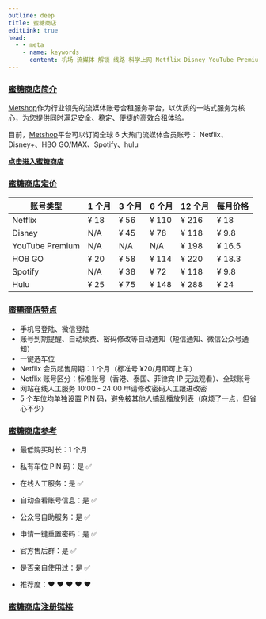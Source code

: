 ```yaml
---
outline: deep
title: 蜜糖商店
editLink: true
head:
  - - meta
    - name: keywords
      content: 机场 流媒体 解锁 线路 科学上网 Netflix Disney YouTube Premium HOB GO Spotify Hulu 奈飞小铺 蜜糖商店
---
```


### [蜜糖商店简介](https://metshop.vip?referrerUserNo=MTU51076)

[Metshop](https://metshop.vip?referrerUserNo=MTU51076)作为行业领先的流媒体账号合租服务平台，以优质的一站式服务为核心，为您提供同时满足安全、稳定、便捷的高效合租体验。

目前，[Metshop](https://metshop.vip?referrerUserNo=MTU51076)平台可以订阅全球 6 大热门流媒体会员账号：
Netflix、Disney+、HBO GO/MAX、Spotify、hulu

[**点击进入蜜糖商店**](https://metshop.vip?referrerUserNo=MTU51076)



### [蜜糖商店定价](https://metshop.vip?referrerUserNo=MTU51076)

| 账号类型        | 1 个月 | 3 个月 | 6 个月 | 12 个月 | 每月价格 |
| --------------- | ------ | ------ | ------ | ------- | -------- |
| Netflix         | ¥ 18   | ¥ 56   | ¥ 110  | ¥ 216   | ¥ 18     |
| Disney          | N/A    | ¥ 45   | ¥ 78   | ¥ 118   | ¥ 9.8    |
| YouTube Premium | N/A    | N/A    | N/A    | ¥ 198   | ¥ 16.5   |
| HOB GO          | ¥ 20   | ¥ 58   | ¥ 114  | ¥ 220   | ¥ 18.3   |
| Spotify         | N/A    | ¥ 38   | ¥ 72   | ¥ 118   | ¥ 9.8    |
| Hulu            | ¥ 25   | ¥ 75   | ¥ 148  | ¥ 288   | ¥ 24     |

### [蜜糖商店特点](https://metshop.vip?referrerUserNo=MTU51076)
- 手机号登陆、微信登陆
- 账号到期提醒、自动续费、密码修改等自动通知（短信通知、微信公众号通知）
- 一键选车位
- Netflix 会员起售周期：1 个月（标准号 ¥20/月即可上车）
- Netflix 账号区分：标准账号（香港、泰国、菲律宾 IP 无法观看）、全球账号
- 网站在线人工服务
  10:00 - 24:00 申请修改密码人工跟进改密
- 5 个车位均单独设置 PIN 码，避免被其他人搞乱播放列表（麻烦了一点，但省心不少）

### [蜜糖商店参考](https://metshop.vip?referrerUserNo=MTU51076)

- 最低购买时长：1 个月

- 私有车位 PIN 码：是 ✅

- 在线人工服务：是 ✅

- 自动查看账号信息：是 ✅

- 公众号自助服务：是 ✅

- 申请一键重置密码：是 ✅

- 官方售后群：是 ✅

- 是否亲自使用过：是 ✅

- 推荐度：❤ ❤ ❤ ❤ ❤


### [蜜糖商店注册链接](https://metshop.vip?referrerUserNo=MTU51076)